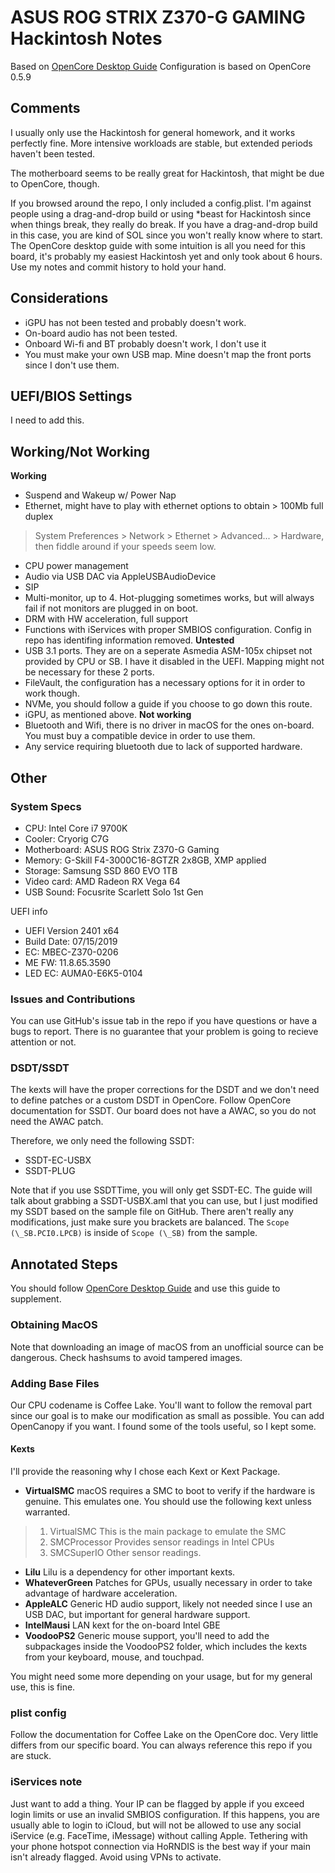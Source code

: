 # ASUS ROG STRIX Z370-G GAMING Hackintosh Notes

Based on [OpenCore Desktop Guide](https://dortania.github.io/OpenCore-Desktop-Guide/)
Configuration is based on OpenCore 0.5.9

## Comments
I usually only use the Hackintosh for general homework, and it works perfectly fine. More intensive workloads are stable, but extended periods haven't been tested.

The motherboard seems to be really great for Hackintosh, that might be due to OpenCore, though.

If you browsed around the repo, I only included a config.plist. I'm against people using a drag-and-drop build or using *beast for Hackintosh since when things break, they really do break. If you have a drag-and-drop build in this case, you are kind of SOL since you won't really know where to start. The OpenCore desktop guide with some intuition is all you need for this board, it's probably my easiest Hackintosh yet and only took about 6 hours. Use my notes and commit history to hold your hand.

## Considerations
* iGPU has not been tested and probably doesn't work.
* On-board audio has not been tested.
* Onboard Wi-fi and BT probably doesn't work, I don't use it
* You must make your own USB map. Mine doesn't map the front ports since I don't use them.

## UEFI/BIOS Settings

I need to add this.

## Working/Not Working
**Working**
* Suspend and Wakeup w/ Power Nap
* Ethernet, might have to play with ethernet options to obtain > 100Mb full duplex
> System Preferences > Network > Ethernet > Advanced... > Hardware, then fiddle around if your speeds seem low.
* CPU power management
* Audio via USB DAC via AppleUSBAudioDevice
* SIP
* Multi-monitor, up to 4. Hot-plugging sometimes works, but will always fail if not monitors are plugged in on boot.
* DRM with HW acceleration, full support
* Functions with iServices with proper SMBIOS configuration. Config in repo has identifing information removed.
**Untested**
* USB 3.1 ports. They are on a seperate Asmedia ASM-105x chipset not provided by CPU or SB. I have it disabled in the UEFI. Mapping might not be necessary for these 2 ports.
* FileVault, the configuration has a necessary options for it in order to work though.
* NVMe, you should follow a guide if you choose to go down this route.
* iGPU, as mentioned above.
**Not working**
* Bluetooth and Wifi, there is no driver in macOS for the ones on-board. You must buy a compatible device in order to use them.
* Any service requiring bluetooth due to lack of supported hardware.



## Other

### System Specs
* CPU: Intel Core i7 9700K
* Cooler: Cryorig C7G
* Motherboard: ASUS ROG Strix Z370-G Gaming
* Memory: G-Skill F4-3000C16-8GTZR 2x8GB, XMP applied
* Storage: Samsung SSD 860 EVO 1TB
* Video card: AMD Radeon RX Vega 64
* USB Sound: Focusrite Scarlett Solo 1st Gen

UEFI info
* UEFI Version 2401 x64
* Build Date: 07/15/2019
* EC: MBEC-Z370-0206
* ME FW: 11.8.65.3590
* LED EC: AUMA0-E6K5-0104

### Issues and Contributions

You can use GitHub's issue tab in the repo if you have questions or have a bugs to report. There is no guarantee that your problem is going to recieve attention or not.

### DSDT/SSDT

The kexts will have the proper corrections for the DSDT and we don't need to define patches or a custom DSDT in OpenCore. Follow OpenCore documentation for SSDT. Our board does not have a AWAC, so you do not need the AWAC patch.

Therefore, we only need the following SSDT:
* SSDT-EC-USBX
* SSDT-PLUG

Note that if you use SSDTTime, you will only get SSDT-EC. The guide will talk about grabbing a SSDT-USBX.aml that you can use, but I just modified my SSDT based on the sample file on GitHub. There aren't really any modifications, just make sure you brackets are balanced. The `Scope (\_SB.PCI0.LPCB)` is inside of `Scope (\_SB)` from the sample.

## Annotated Steps
You should follow [OpenCore Desktop Guide](https://dortania.github.io/OpenCore-Desktop-Guide/) and use this guide to supplement.
### Obtaining MacOS
Note that downloading an image of macOS from an unofficial source can be dangerous. Check hashsums to avoid tampered images.
### Adding Base Files
Our CPU codename is Coffee Lake. You'll want to follow the removal part since our goal is to make our modification as small as possible. You can add OpenCanopy if you want. I found some of the tools useful, so I kept some.
#### Kexts
I'll provide the reasoning why I chose each Kext or Kext Package.
* **VirtualSMC**
macOS requires a SMC to boot to verify if the hardware is genuine. This emulates one. You should use the following kext unless warranted.
> 1. VirtualSMC
>This is the main package to emulate the SMC
> 2. SMCProcessor
> Provides sensor readings in Intel CPUs
> 3. SMCSuperIO
> Other sensor readings.
* **Lilu**
Lilu is a dependency for other important kexts.
* **WhateverGreen**
Patches for GPUs, usually necessary in order to take advantage of hardware acceleration.
* **AppleALC**
Generic HD audio support, likely not needed since I use an USB DAC, but important for general hardware support.
* **IntelMausi**
LAN kext for the on-board Intel GBE
* **VoodooPS2**
Generic mouse support, you'll need to add the subpackages inside the VoodooPS2 folder, which includes the kexts from your keyboard, mouse, and touchpad.

You might need some more depending on your usage, but for my general use, this is fine.

### plist config

Follow the documentation for Coffee Lake on the OpenCore doc. Very little differs from our specific board. You can always reference this repo if you are stuck.

### iServices note

Just want to add a thing. Your IP can be flagged by apple if you exceed login limits or use an invalid SMBIOS configuration. If this happens, you are usually able to login to iCloud, but will not be allowed to use any social iService (e.g. FaceTime, iMessage) without calling Apple. Tethering with your phone hotspot connection via HoRNDIS is the best way if your main isn't already flagged. Avoid using VPNs to activate.




